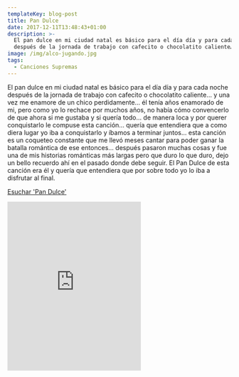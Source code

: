 ```yaml
---
templateKey: blog-post
title: Pan Dulce
date: 2017-12-11T13:48:43+01:00
description: >-
  El pan dulce en mi ciudad natal es básico para el día día y para cada noche
  después de la jornada de trabajo con cafecito o chocolatito caliente… 
image: /img/alco-jugando.jpg
tags:
  - Canciones Supremas
---
```

El pan dulce en mi ciudad natal es básico para el día día y para cada noche después de la jornada de trabajo con cafecito o chocolatito caliente… y una vez me enamore de un chico perdidamente… él tenía años enamorado de mi, pero como yo lo rechace por muchos años, no había cómo convencerlo de que ahora si me gustaba y si quería todo… de manera loca y por querer conquistarlo le compuse esta canción… quería que entendiera que a como diera lugar yo iba a conquistarlo y íbamos a terminar juntos… esta canción es un coqueteo constante que me llevó meses cantar para poder ganar la batalla romántica de ese entonces… después pasaron muchas cosas y fue una de mis historias románticas más largas pero que duro lo que duro, dejo un bello recuerdo ahí en el pasado donde debe seguir. El Pan Dulce de esta canción era él y quería que entendiera que por sobre todo yo lo iba a disfrutar al final. 

[Esuchar 'Pan Dulce'](https://open.spotify.com/track/4Mkpse99DB8TNijNjPpCbn)



<iframe src="https://open.spotify.com/embed/track/4Mkpse99DB8TNijNjPpCbn" width="300" height="380" frameborder="0" allowtransparency="true" allow="encrypted-media"></iframe>
